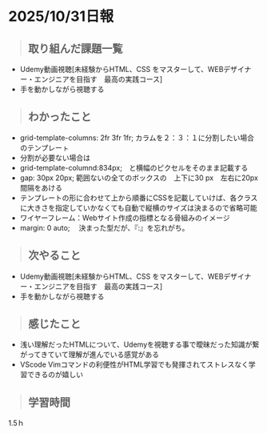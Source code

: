 # 2025/10/31日報

>## 取り組んだ課題一覧 
- Udemy動画視聴[未経験からHTML、CSS をマスターして、WEBデザイナー・エンジニアを目指す　最高の実践コース] 
- 手を動かしながら視聴する
  
> ## わかったこと
- grid-template-columns: 2fr 3fr 1fr; カラムを２：３：１に分割したい場合のテンプレーㇳ            
- 分割が必要ない場合は
- grid-template-columnd:834px;　と横幅のピクセルをそのまま記載する
- gap: 30px 20px;  範囲ないの全てのボックスの　上下に30 px　左右に20px 間隔をあける 
- テンプレートの形に合わせて上から順番にCSSを記載していけば、各クラスに大きさを指定していかなくても自動で縦横のサイズは決まるので省略可能
- ワイヤーフレーム：Webサイト作成の指標となる骨組みのイメージ
- margin: 0 auto; 　決まった型だが、『:』を忘れがち。

> ## 次やること
- Udemy動画視聴[未経験からHTML、CSS をマスターして、WEBデザイナー・エンジニアを目指す　最高の実践コース] 
- 手を動かしながら視聴する

> ## 感じたこと
- 浅い理解だったHTMLについて、Udemyを視聴する事で曖昧だった知識が繋がってきていて理解が進んでいる感覚がある
- VScode Vimコマンドの利便性がHTML学習でも発揮されてストレスなく学習できるのが嬉しい 

> ## 学習時間
  1.5ｈ
